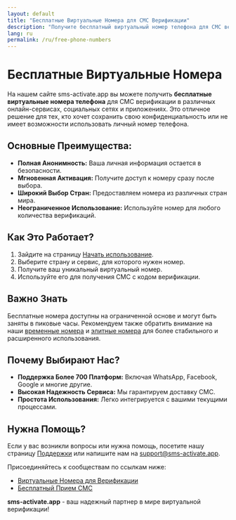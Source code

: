 ```yaml
---
layout: default
title: "Бесплатные Виртуальные Номера для СМС Верификации"
description: "Получите бесплатный виртуальный номер телефона для СМС верификации без регистрации и подписки. Идеально для временной проверки и активации."
lang: ru
permalink: /ru/free-phone-numbers
---
```


# Бесплатные Виртуальные Номера

На нашем сайте sms-activate.app вы можете получить **бесплатные виртуальные номера телефона** для СМС верификации в различных онлайн-сервисах, социальных сетях и приложениях. Это отличное решение для тех, кто хочет сохранить свою конфиденциальность или не имеет возможности использовать личный номер телефона.

## Основные Преимущества:

- **Полная Анонимность:** Ваша личная информация остается в безопасности.
- **Мгновенная Активация:** Получите доступ к номеру сразу после выбора.
- **Широкий Выбор Стран:** Предоставляем номера из различных стран мира.
- **Неограниченное Использование:** Используйте номер для любого количества верификаций.

## Как Это Работает?

1. Зайдите на страницу [Начать использование](/ru/get-started).
2. Выберите страну и сервис, для которого нужен номер.
3. Получите ваш уникальный виртуальный номер.
4. Используйте его для получения СМС с кодом верификации.

## Важно Знать

Бесплатные номера доступны на ограниченной основе и могут быть заняты в пиковые часы. Рекомендуем также обратить внимание на наши [временные номера](/ru/temporary-phone-numbers) и [элитные номера](/ru/elite-phone-numbers) для более стабильного и расширенного использования.

## Почему Выбирают Нас?

- **Поддержка Более 700 Платформ:** Включая WhatsApp, Facebook, Google и многие другие.
- **Высокая Надежность Сервиса:** Мы гарантируем доставку СМС.
- **Простота Использования:** Легко интегрируется с вашими текущими процессами.

## Нужна Помощь?

Если у вас возникли вопросы или нужна помощь, посетите нашу страницу [Поддержки](/ru/support) или напишите нам на [support@sms-activate.app](mailto:support@sms-activate.app).

Присоединяйтесь к сообществам по ссылкам ниже:
- [Виртуальные Номера для Верификации](https://t.me/VirtualNumbersForVerification)
- [Бесплатный Прием СМС](https://t.me/FreeSmsReceiver)

**sms-activate.app** - ваш надежный партнер в мире виртуальной верификации!